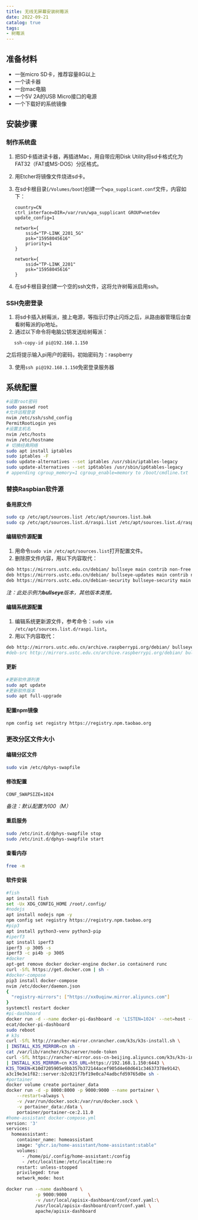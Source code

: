 ```yaml
---
title: 无线无屏幕安装树莓派
date: 2022-09-21
catalog: true
tags:
- 树莓派
---
```


## 准备材料

- 一张micro SD卡，推荐容量8G以上
- 一个读卡器
- 一台mac电脑
- 一个5V 2A的USB Micro接口的电源
- 一个下载好的系统镜像

## 安装步骤

### 制作系统盘

1. 把SD卡插进读卡器，再插进Mac，用自带应用Disk Utility将sd卡格式化为FAT32（FAT或MS-DOS）分区格式。

2. 用Etcher将镜像文件烧进sd卡。

3. 在sd卡根目录(`/Volumes/boot`)创建一个`wpa_supplicant.conf`文件，内容如下：

   ```
   country=CN
   ctrl_interface=DIR=/var/run/wpa_supplicant GROUP=netdev
   update_config=1
   
   network={
       ssid="TP-LINK_2201_5G"
       psk="15958045616"
       priority=1
   }
   
   network={
       ssid="TP-LINK_2201"
       psk="15958045616"
   }
   ```

4. 在sd卡根目录创建一个空的ssh文件，这将允许树莓派启用ssh。

### SSH免密登录

1. 将sd卡插入树莓派，接上电源，等指示灯停止闪烁之后，从路由器管理后台查看树莓派的ip地址。  
2. 通过以下命令将电脑公钥发送给树莓派：  
```
   ssh-copy-id pi@192.168.1.150
```
之后将提示输入pi用户的密码，初始密码为：raspberry

3. 使用`ssh pi@192.168.1.150`免密登录服务器

## 系统配置
```bash
#设置root密码
sudo passwd root
#允许远程登录
nvim /etc/ssh/sshd_config
PermitRootLogin yes
#设置主机名
nvim /etc/hosts
nvim /etc/hostname
# 切换经典网络
sudo apt install iptables
sudo iptables -F
sudo update-alternatives --set iptables /usr/sbin/iptables-legacy
sudo update-alternatives --set ip6tables /usr/sbin/ip6tables-legacy
# appending cgroup_memory=1 cgroup_enable=memory to /boot/cmdline.txt
```




### 替换Raspbian软件源

#### 备用原文件

```bash
sudo cp /etc/apt/sources.list /etc/apt/sources.list.bak
sudo cp /etc/apt/sources.list.d/raspi.list /etc/apt/sources.list.d/raspi.list.bak
```

#### 编辑软件源配置

1. 用命令`sudo vim /etc/apt/sources.list`打开配置文件。
2. 删除原文件内容，用以下内容取代：

```bash
deb https://mirrors.ustc.edu.cn/debian/ bullseye main contrib non-free
deb https://mirrors.ustc.edu.cn/debian/ bullseye-updates main contrib non-free
deb https://mirrors.ustc.edu.cn/debian-security bullseye-security main contrib non-free
```

*注：此处示例为**bullseye**版本，其他版本类推。*

#### 编辑系统源配置

1. 编辑系统更新源文件，参考命令：`sudo vim /etc/apt/sources.list.d/raspi.list`。
2. 用以下内容取代：

```bash
deb http://mirrors.ustc.edu.cn/archive.raspberrypi.org/debian/ bullseye main
#deb-src http://mirrors.ustc.edu.cn/archive.raspberrypi.org/debian/ bullseye main
```

#### 更新

```bash
#更新软件源列表
sudo apt update
#更新软件版本
sudo apt full-upgrade
```

#### 配置npm镜像

```bash
npm config set registry https://registry.npm.taobao.org
```

### 更改分区文件大小

#### 编辑分区文件

```bash
sudo vim /etc/dphys-swapfile
```

#### 修改配置

```
CONF_SWAPSIZE=1024
```

*备注：默认配置为100（M）*

#### 重启服务

```bash
sudo /etc/init.d/dphys-swapfile stop
sudo /etc/init.d/dphys-swapfile start
```

#### 查看内存

```bash
free -m
```

#### 软件安装

```bash
#fish
apt install fish
set -Ux XDG_CONFIG_HOME /root/.config/
#nodejs
apt install nodejs npm -y
npm config set registry https://registry.npm.taobao.org
#pip3
apt install python3-venv python3-pip
#iperf3
apt install iperf3
iperf3 -p 3005 -s
iperf3 -c pi4b -p 3005
#docker
apt-get remove docker docker-engine docker.io containerd runc
curl -SfL https://get.docker.com | sh -
#docker-compose
pip3 install docker-compose
nvim /etc/docker/daemon.json
{
  "registry-mirrors": ["https://xx0uqinw.mirror.aliyuncs.com"]
}
systemctl restart docker
#pi-dashboard
docker run -d --name docker-pi-dashboard -e 'LISTEN=1024' --net=host --restart=always \
ecat/docker-pi-dashboard
sudo reboot
# k3s
curl -SfL http://rancher-mirror.cnrancher.com/k3s/k3s-install.sh \
| INSTALL_K3S_MIRROR=cn sh -
cat /var/lib/rancher/k3s/server/node-token
curl -SfL https://rancher-mirror.oss-cn-beijing.aliyuncs.com/k3s/k3s-install.sh \
| INSTALL_K3S_MIRROR=cn K3S_URL=https://192.168.1.150:6443 \
K3S_TOKEN=K10d7205905e9bb357b372144acef905d4e60d641c34637378e9142\
a3c19e3e1f82::server:b2c021f7bf19e0ca74adbcfd59765d0e sh -
#portainer
docker volume create portainer_data
docker run -d -p 8000:8000 -p 9000:9000 --name portainer \
    --restart=always \
    -v /var/run/docker.sock:/var/run/docker.sock \
    -v portainer_data:/data \
    portainer/portainer-ce:2.11.0
#home-assistant docker-compose.yml
version: '3'
services:
  homeassistant:
    container_name: homeassistant
    image: "ghcr.io/home-assistant/home-assistant:stable"
    volumes:
      - /home/pi/.config/home-assistant:/config
      - /etc/localtime:/etc/localtime:ro
    restart: unless-stopped
    privileged: true
    network_mode: host
    
docker run --name dashboard \
           -p 9000:9000        \
           -v /usr/local/apisix-dashboard/conf/conf.yaml:\
		   /usr/local/apisix-dashboard/conf/conf.yaml \
           apache/apisix-dashboard
```
